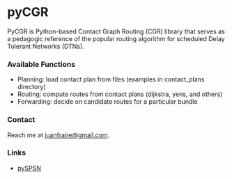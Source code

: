 # pyCGR #

PyCGR is Python-based Contact Graph Routing (CGR) library that serves as a pedagogic reference of the popular routing algorithm for scheduled Delay Tolerant Networks (DTNs). 

### Available Functions ###

* Planning: load contact plan from files (examples in contact_plans directory)
* Routing: compute routes from contact plans (dijkstra, yens, and others)
* Forwarding: decide on candidate routes for a particular bundle

### Contact ###

Reach me at <juanfraire@gmail.com>.

### Links ###

* [pySPSN](https://bitbucket.org/olivier-dj/pyspsn)